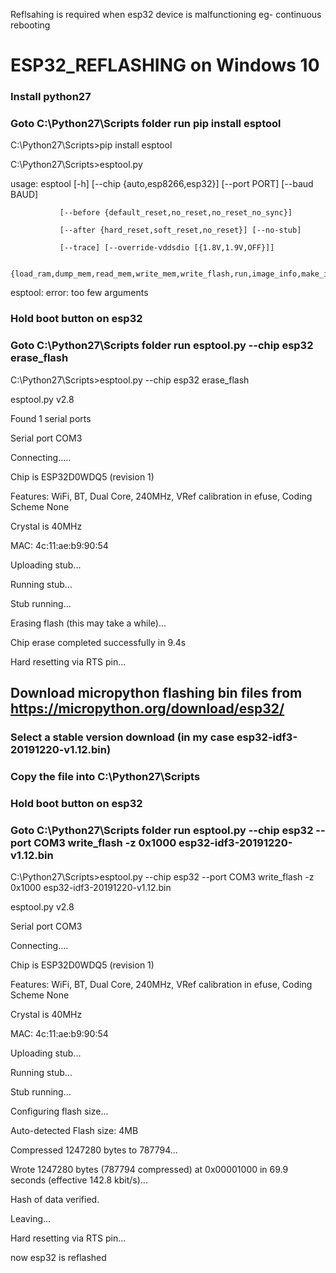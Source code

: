 Reflsahing is required when esp32 device is malfunctioning
eg- continuous rebooting


# ESP32_REFLASHING on Windows 10

### Install python27

### Goto C:\Python27\Scripts folder run pip install esptool 
C:\Python27\Scripts>pip install esptool 


C:\Python27\Scripts>esptool.py 

usage: esptool [-h] [--chip {auto,esp8266,esp32}] [--port PORT] [--baud BAUD] 

               [--before {default_reset,no_reset,no_reset_no_sync}] 

               [--after {hard_reset,soft_reset,no_reset}] [--no-stub] 

               [--trace] [--override-vddsdio [{1.8V,1.9V,OFF}]] 

               {load_ram,dump_mem,read_mem,write_mem,write_flash,run,image_info,make_image,elf2image,read_mac,chip_id,flash_id,read_flash_status,write_flash_status,read_flash,verify_flash,erase_flash,erase_region,version} 
 
esptool: error: too few arguments 


 
### Hold boot button on esp32
### Goto C:\Python27\Scripts folder run esptool.py --chip esp32 erase_flash 
 
 
C:\Python27\Scripts>esptool.py --chip esp32 erase_flash 

esptool.py v2.8 

Found 1 serial ports 

Serial port COM3 

Connecting..... 

Chip is ESP32D0WDQ5 (revision 1) 

Features: WiFi, BT, Dual Core, 240MHz, VRef calibration in efuse, Coding Scheme None 

Crystal is 40MHz 

MAC: 4c:11:ae:b9:90:54 

Uploading stub... 

Running stub... 

Stub running... 

Erasing flash (this may take a while)... 

Chip erase completed successfully in 9.4s 

Hard resetting via RTS pin... 





## Download micropython flashing bin files from https://micropython.org/download/esp32/ 
### Select a stable version download (in my case esp32-idf3-20191220-v1.12.bin)
### Copy the file into C:\Python27\Scripts
### Hold boot button on esp32
### Goto C:\Python27\Scripts folder run esptool.py --chip esp32 --port COM3 write_flash -z 0x1000 esp32-idf3-20191220-v1.12.bin 
 
 
C:\Python27\Scripts>esptool.py --chip esp32 --port COM3 write_flash -z 0x1000 esp32-idf3-20191220-v1.12.bin 

esptool.py v2.8 

Serial port COM3 

Connecting.... 

Chip is ESP32D0WDQ5 (revision 1) 

Features: WiFi, BT, Dual Core, 240MHz, VRef calibration in efuse, Coding Scheme None 

Crystal is 40MHz 

MAC: 4c:11:ae:b9:90:54 

Uploading stub... 

Running stub... 

Stub running... 

Configuring flash size... 

Auto-detected Flash size: 4MB 

Compressed 1247280 bytes to 787794... 

Wrote 1247280 bytes (787794 compressed) at 0x00001000 in 69.9 seconds (effective 142.8 kbit/s)... 

Hash of data verified. 

  

Leaving... 

Hard resetting via RTS pin... 

now esp32 is reflashed 
  
